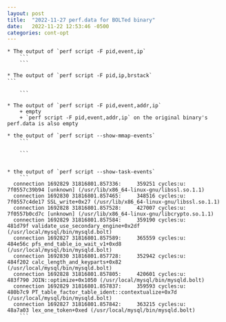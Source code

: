 ```yaml
---
layout: post
title:  "2022-11-27 perf.data for BOLTed binary"
date:   2022-11-22 12:53:46 -0500
categories: cont-opt
---
```


	* The output of `perf script -F pid,event,ip`
		```
		```

	* The output of `perf script -F pid,ip,brstack` 
    ```

		```

	* The output of `perf script -F pid,event,addr,ip`
		+ empty
		+ `perf script -F pid,event,addr,ip` on the original binary's perf.data is also empty

	* the output of `perf script --show-mmap-events`
		```
 
		```


	* the output of `perf script --show-task-events`
		```
      connection 1692829 31816801.857336:     359251 cycles:u:      7f0557c39b94 [unknown] (/usr/lib/x86_64-linux-gnu/libssl.so.1.1)
      connection 1692830 31816801.857465:     348516 cycles:u:      7f0557c4de17 SSL_write+0x27 (/usr/lib/x86_64-linux-gnu/libssl.so.1.1)
      connection 1692828 31816801.857528:     427007 cycles:u:      7f0557b0cd7c [unknown] (/usr/lib/x86_64-linux-gnu/libcrypto.so.1.1)
      connection 1692829 31816801.857584:     359190 cycles:u:           481d79f validate_use_secondary_engine+0x2df (/usr/local/mysql/bin/mysqld.bolt)
      connection 1692827 31816801.857589:     365559 cycles:u:           484e56c pfs_end_table_io_wait_v1+0xd8 (/usr/local/mysql/bin/mysqld.bolt)
      connection 1692830 31816801.857728:     352942 cycles:u:           484f202 calc_length_and_keyparts+0x82 (/usr/local/mysql/bin/mysqld.bolt)
      connection 1692828 31816801.857805:     420601 cycles:u:           483f790 JOIN::optimize+0x1050 (/usr/local/mysql/bin/mysqld.bolt)
      connection 1692829 31816801.857837:     359593 cycles:u:           480b7c9 PT_table_factor_table_ident::contextualize+0x7d (/usr/local/mysql/bin/mysqld.bolt)
      connection 1692827 31816801.857842:     363215 cycles:u:           48a7a03 lex_one_token+0xed (/usr/local/mysql/bin/mysqld.bolt)
		```
